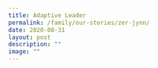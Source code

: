 ```yaml
---
title: Adaptive Leader
permalink: /family/our-stories/zer-jynn/
date: 2020-08-31
layout: post
description: ""
image: ""
---
```

